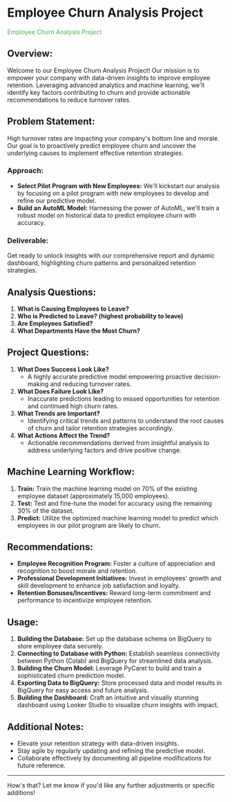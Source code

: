 # Employee Churn Analysis Project
<span style="color: #4CAF50">Employee Churn Analysis Project</span>

## Overview:
Welcome to our Employee Churn Analysis Project! Our mission is to empower your company with data-driven insights to improve employee retention. Leveraging advanced analytics and machine learning, we'll identify key factors contributing to churn and provide actionable recommendations to reduce turnover rates.

## Problem Statement:
High turnover rates are impacting your company's bottom line and morale. Our goal is to proactively predict employee churn and uncover the underlying causes to implement effective retention strategies.

### Approach:
- **Select Pilot Program with New Employees:** We'll kickstart our analysis by focusing on a pilot program with new employees to develop and refine our predictive model.
- **Build an AutoML Model:** Harnessing the power of AutoML, we'll train a robust model on historical data to predict employee churn with accuracy.

### Deliverable:
Get ready to unlock insights with our comprehensive report and dynamic dashboard, highlighting churn patterns and personalized retention strategies.

## Analysis Questions:
1. **What is Causing Employees to Leave?**
2. **Who is Predicted to Leave? (highest probability to leave)**
3. **Are Employees Satisfied?**
4. **What Departments Have the Most Churn?**

## Project Questions:
1. **What Does Success Look Like?**
   - A highly accurate predictive model empowering proactive decision-making and reducing turnover rates.
2. **What Does Failure Look Like?**
   - Inaccurate predictions leading to missed opportunities for retention and continued high churn rates.
3. **What Trends are Important?**
   - Identifying critical trends and patterns to understand the root causes of churn and tailor retention strategies accordingly.
4. **What Actions Affect the Trend?**
   - Actionable recommendations derived from insightful analysis to address underlying factors and drive positive change.

## Machine Learning Workflow:
1. **Train:** Train the machine learning model on 70% of the existing employee dataset (approximately 15,000 employees).
2. **Test:** Test and fine-tune the model for accuracy using the remaining 30% of the dataset.
3. **Predict:** Utilize the optimized machine learning model to predict which employees in our pilot program are likely to churn.

## Recommendations:
- **Employee Recognition Program:** Foster a culture of appreciation and recognition to boost morale and retention.
- **Professional Development Initiatives:** Invest in employees' growth and skill development to enhance job satisfaction and loyalty.
- **Retention Bonuses/Incentives:** Reward long-term commitment and performance to incentivize employee retention.

## Usage:
1. **Building the Database:** Set up the database schema on BigQuery to store employee data securely.
2. **Connecting to Database with Python:** Establish seamless connectivity between Python (Colab) and BigQuery for streamlined data analysis.
3. **Building the Churn Model:** Leverage PyCaret to build and train a sophisticated churn prediction model.
4. **Exporting Data to BigQuery:** Store processed data and model results in BigQuery for easy access and future analysis.
5. **Building the Dashboard:** Craft an intuitive and visually stunning dashboard using Looker Studio to visualize churn insights with impact.

## Additional Notes:
- Elevate your retention strategy with data-driven insights.
- Stay agile by regularly updating and refining the predictive model.
- Collaborate effectively by documenting all pipeline modifications for future reference.

---

How's that? Let me know if you'd like any further adjustments or specific additions!
